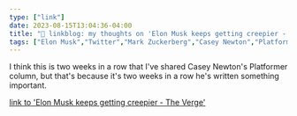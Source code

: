 ```yaml
---
type: ["link"]
date: 2023-08-15T13:04:36-04:00
title: "🔗 linkblog: my thoughts on 'Elon Musk keeps getting creepier - The Verge'"
tags: ["Elon Musk","Twitter","Mark Zuckerberg","Casey Newton","Platformer"]
---
```

I think this is two weeks in a row that I've shared Casey Newton's Platformer column, but that's because it's two weeks in a row he's written something important.  
 

[link to 'Elon Musk keeps getting creepier - The Verge'](https://www.theverge.com/2023/8/15/23832701/elon-musk-lies-mark-zuckerberg-fight-creepy)
